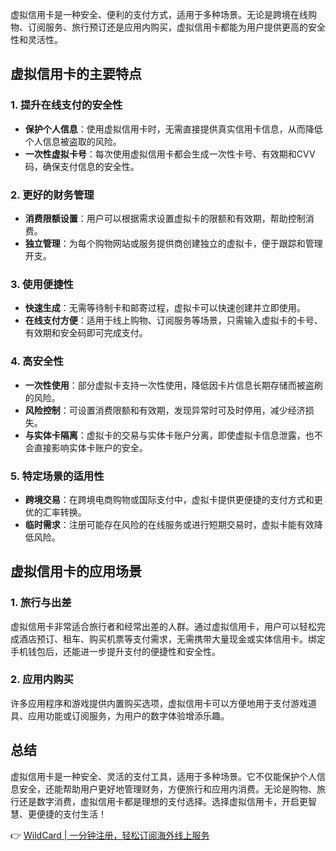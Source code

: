 虚拟信用卡是一种安全、便利的支付方式，适用于多种场景。无论是跨境在线购物、订阅服务、旅行预订还是应用内购买，虚拟信用卡都能为用户提供更高的安全性和灵活性。

## 虚拟信用卡的主要特点

### 1. 提升在线支付的安全性
- **保护个人信息**：使用虚拟信用卡时，无需直接提供真实信用卡信息，从而降低个人信息被盗取的风险。
- **一次性虚拟卡号**：每次使用虚拟信用卡都会生成一次性卡号、有效期和CVV码，确保支付信息的安全性。

### 2. 更好的财务管理
- **消费限额设置**：用户可以根据需求设置虚拟卡的限额和有效期，帮助控制消费。
- **独立管理**：为每个购物网站或服务提供商创建独立的虚拟卡，便于跟踪和管理开支。

### 3. 使用便捷性
- **快速生成**：无需等待制卡和邮寄过程，虚拟卡可以快速创建并立即使用。
- **在线支付方便**：适用于线上购物、订阅服务等场景，只需输入虚拟卡的卡号、有效期和安全码即可完成支付。

### 4. 高安全性
- **一次性使用**：部分虚拟卡支持一次性使用，降低因卡片信息长期存储而被盗刷的风险。
- **风险控制**：可设置消费限额和有效期，发现异常时可及时停用，减少经济损失。
- **与实体卡隔离**：虚拟卡的交易与实体卡账户分离，即使虚拟卡信息泄露，也不会直接影响实体卡账户的安全。

### 5. 特定场景的适用性
- **跨境交易**：在跨境电商购物或国际支付中，虚拟卡提供更便捷的支付方式和更优的汇率转换。
- **临时需求**：注册可能存在风险的在线服务或进行短期交易时，虚拟卡能有效降低风险。

## 虚拟信用卡的应用场景

### 1. 旅行与出差
虚拟信用卡非常适合旅行者和经常出差的人群。通过虚拟信用卡，用户可以轻松完成酒店预订、租车、购买机票等支付需求，无需携带大量现金或实体信用卡。绑定手机钱包后，还能进一步提升支付的便捷性和安全性。

### 2. 应用内购买
许多应用程序和游戏提供内置购买选项，虚拟信用卡可以方便地用于支付游戏道具、应用功能或订阅服务，为用户的数字体验增添乐趣。

## 总结
虚拟信用卡是一种安全、灵活的支付工具，适用于多种场景。它不仅能保护个人信息安全，还能帮助用户更好地管理财务，方便旅行和应用内消费。无论是购物、旅行还是数字消费，虚拟信用卡都是理想的支付选择。选择虚拟信用卡，开启更智慧、更便捷的支付生活！

👉 [WildCard | 一分钟注册，轻松订阅海外线上服务](https://bit.ly/bewildcard)